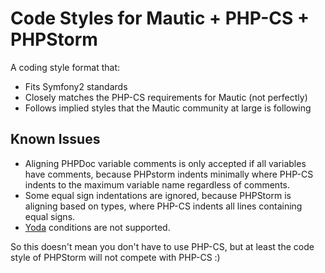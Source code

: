 # Code Styles for Mautic + PHP-CS + PHPStorm

A coding style format that:
- Fits Symfony2 standards
- Closely matches the PHP-CS requirements for Mautic (not perfectly)
- Follows implied styles that the Mautic community at large is following

## Known Issues
- Aligning PHPDoc variable comments is only accepted if all variables have comments, because PHPstorm indents minimally where PHP-CS indents to the maximum variable name regardless of comments.
- Some equal sign indentations are ignored, because PHPStorm is aligning based on types, where PHP-CS indents all lines containing equal signs.
- [Yoda](https://en.wikipedia.org/wiki/Yoda_conditions) conditions are not supported.

So this doesn't mean you don't have to use PHP-CS,
but at least the code style of PHPStorm will not compete with PHP-CS :)
